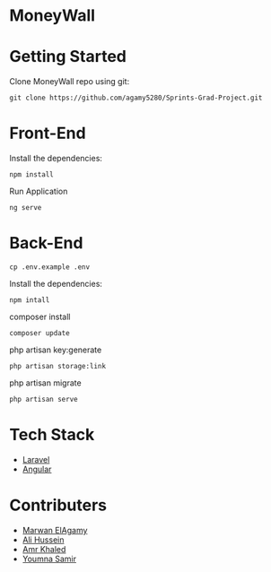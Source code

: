 # MoneyWall


# Getting Started
Clone MoneyWall repo using git:
```
git clone https://github.com/agamy5280/Sprints-Grad-Project.git
```
# Front-End
Install the dependencies:
```
npm install
```
Run Application
```
ng serve
```
# Back-End
```
cp .env.example .env
```
Install the dependencies:
```
npm intall
```
composer install
```
composer update
```
php artisan key:generate
```
php artisan storage:link
```
php artisan migrate
```
php artisan serve
```

# Tech Stack
* [Laravel](https://laravel.com/)
* [Angular](https://angular.io/)

# Contributers
* [Marwan ElAgamy](https://github.com/agamy5280)
* [Ali Hussein](https://github.com/AliHusseiin)
* [Amr Khaled](https://github.com/Amrkhaled99)
* [Youmna Samir](https://github.com/youmna3)
